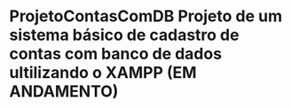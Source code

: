# ProjetoContasComDB Projeto de um sistema básico de cadastro de contas com banco de dados ultilizando o XAMPP (EM ANDAMENTO)

